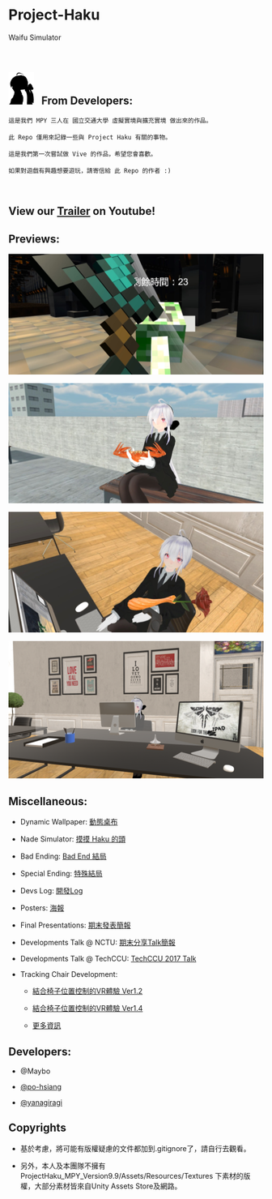# Project-Haku

Waifu Simulator

<br />

## <img src=./img/logo.png width=50px> <span style="margin: 10px">From Developers:</span>
    
    這是我們 MPY 三人在 國立交通大學 虛擬實境與擴充實境 做出來的作品。
    
    此 Repo 僅用來記錄一些與 Project Haku 有關的事物。

    這是我們第一次嘗試做 Vive 的作品，希望您會喜歡。

    如果對遊戲有興趣想要遊玩，請寄信給 此 Repo 的作者 :)
    

<br />


## View our [Trailer](https://www.youtube.com/watch?v=Vj7PAP1cIOU) on Youtube!

## Previews:

![](img/ScreenShots/2.jpg)

![](img/ScreenShots/3.jpg)

![](img/ScreenShots/4.jpg)

![](img/ScreenShots/1.png)

## Miscellaneous: 

- Dynamic Wallpaper: [動態桌布](https://github.com/yanagiragi/Project-Haku-Desktop)

- Nade Simulator: [摸摸 Haku 的頭](https://www.youtube.com/watch?v=V1dpIXxIdb8)

- Bad Ending: [Bad End 結局](https://www.youtube.com/watch?v=D1lnX2RnciM)

- Special Ending: [特殊結局](https://www.youtube.com/watch?v=oj4GpHLmK6Y)

- Devs Log: [開發Log](https://github.com/yanagiragi/ProjectHaku_UpdateList)

- Posters: [海報](/pdf/Haku%20Poster.pdf)

- Final Presentations: [期末發表簡報](/pdf/Final%20Presentation.pdf)

- Developments Talk @ NCTU: [期末分享Talk簡報](/pdf/Project%20Haku%20Development.pdf)

- Developments Talk @ TechCCU: [TechCCU 2017 Talk](pdf/Project_Haku_TechCCU.pdf)

- Tracking Chair Development: 

    - [結合椅子位置控制的VR體驗 Ver1.2](https://www.youtube.com/watch?v=k1UfKd3QSJs)
    
    - [結合椅子位置控制的VR體驗 Ver1.4](https://www.youtube.com/watch?v=B4Py3Erextg)
    
    - [更多資訊](https://yanagiragi.wordpress.com/2017/03/18/%E8%88%87%E8%80%81%E5%A9%86%E4%B8%80%E8%B5%B7%E7%9C%8B%E5%A4%95%E9%99%BD-in-vive/)

## Developers:

- @Maybo

- [@po-hsiang](https://github.com/po-hsiang)

- [@yanagiragi](https://github.com/yanagiragi)

## Copyrights

- 基於考慮，將可能有版權疑慮的文件都加到.gitignore了，請自行去觀看。

- 另外，本人及本團隊不擁有 ProjectHaku_MPY_Version9.9/Assets/Resources/Textures 下素材的版權，大部分素材皆來自Unity Assets Store及網路。
